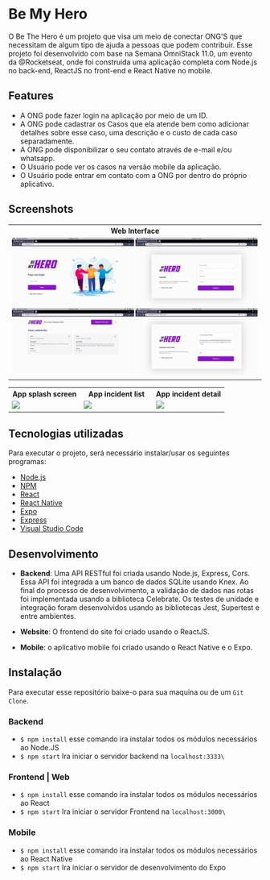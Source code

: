 # Be My Hero
O Be The Hero é um projeto que visa um meio de conectar ONG'S que necessitam de algum tipo de ajuda a pessoas que podem contribuir.
Esse projeto foi desenvolvido com base na Semana OmniStack 11.0, um evento da @Rocketseat, onde foi construida uma aplicação completa com Node.js no back-end, ReactJS no front-end e React Native no mobile.

## Features
* A ONG pode fazer login na aplicação por meio de um ID.
* A ONG pode cadastrar os Casos que ela atende bem como adicionar detalhes sobre esse caso, uma descrição e o custo de cada caso separadamente.
* A ONG pode disponibilizar o seu contato através de e-mail e/ou whatsapp.
* O Usuário pode ver os casos na versão mobile da aplicação.
* O Usuário pode entrar em contato com a ONG por dentro do próprio aplicativo.

## Screenshots
<table>
	<tr>
		<th width="100%">
			Web Interface<br>
		</th>
	</tr>
	<tr>
		<td width="50%">
			<img width="49.5%" src="https://raw.githubusercontent.com/danielalves96/be-my-hero/master/screenshots/Login.jpeg">
			<img width="49.5%" src="https://raw.githubusercontent.com/danielalves96/be-my-hero/master/screenshots/Register.jpeg">
			<img width="49.5%" src="https://raw.githubusercontent.com/danielalves96/be-my-hero/master/screenshots/Home.jpeg">
			<img width="49.5%" src="https://raw.githubusercontent.com/danielalves96/be-my-hero/master/screenshots/Incident.jpeg">
		</td>
	</tr>
</table>

<table>
	<tr>
		<th width="33.3%">
			App splash screen<br>
		</th>
		<th width="33.3%">
			App incident list
		</th>
    <th width="33.3%">
			App incident detail
		</th>
	</tr>
	<tr><!-- Prevent zebra stripes --></tr>
	<tr>
		<td>
			<img width="618" src="https://raw.githubusercontent.com/danielnegrisolibatista/be-the-hero/master/screenshots/splashScreen.jpg">
		</td>
		<td>
			<img width="618" src="https://raw.githubusercontent.com/danielnegrisolibatista/be-the-hero/master/screenshots/incidentList.jpg">
		</td>
    <td>
			<img width="618" src="https://raw.githubusercontent.com/danielnegrisolibatista/be-the-hero/master/screenshots/incidentDetail.jpg">
		</td>
	</tr>
</table>

## Tecnologias utilizadas
Para executar o projeto, será necessário instalar/usar os seguintes programas:
* [Node.js](https://nodejs.org/en/download/)
* [NPM](https://www.npmjs.com/)
* [React](https://pt-br.reactjs.org/)
* [React Native](https://reactnative.dev/)
* [Expo](https://expo.io/)
* [Express](http://www.react.express/)
* [Visual Studio Code](https://code.visualstudio.com/download)

## Desenvolvimento
* **Backend**: Uma API RESTful foi criada usando Node.js, Express, Cors. Essa API foi integrada a um banco de dados SQLite usando Knex. Ao final do processo de desenvolvimento, a validação de dados nas rotas foi implementada usando a biblioteca Celebrate. Os testes de unidade e integração foram desenvolvidos usando as bibliotecas Jest, Supertest e entre ambientes.

* **Website**: O frontend do site foi criado usando o ReactJS.

* **Mobile**: o aplicativo mobile foi criado usando o React Native e o Expo.

## Instalação 

Para executar esse repositório baixe-o para sua maquina ou de um `Git Clone`.

### Backend 

- `$ npm install` esse comando ira instalar todos os módulos necessários ao Node.JS
-  `$ npm start` Ira iniciar o servidor backend na `localhost:3333\` 

### Frontend | Web

- `$ npm install` esse comando ira instalar todos os módulos necessários ao React
-  `$ npm start` Ira iniciar o servidor Frontend na `localhost:3000\` 

### Mobile 

- `$ npm install` esse comando ira instalar todos os módulos necessários ao React Native
-  `$ npm start` Ira iniciar o servidor  de desenvolvimento do Expo 
